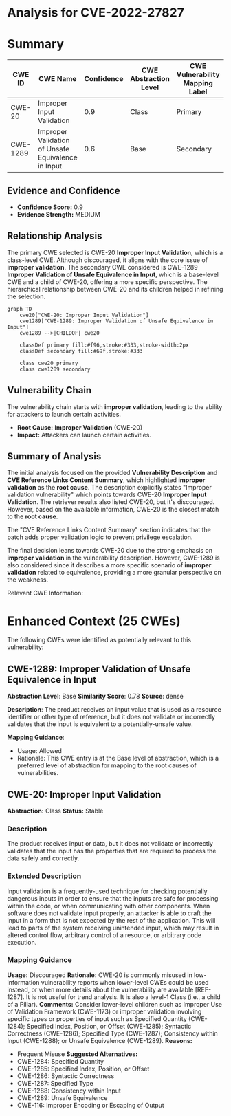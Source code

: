 # Analysis for CVE-2022-27827

# Summary
| CWE ID | CWE Name | Confidence | CWE Abstraction Level | CWE Vulnerability Mapping Label | CWE-Vulnerability Mapping Notes |
|---|---|---|---|---|---|
| CWE-20 | Improper Input Validation | 0.9 | Class | Primary | Discouraged |
| CWE-1289 | Improper Validation of Unsafe Equivalence in Input | 0.6 | Base | Secondary | Allowed |

## Evidence and Confidence

*   **Confidence Score:** 0.9
*   **Evidence Strength:** MEDIUM

## Relationship Analysis
The primary CWE selected is CWE-20 **Improper Input Validation**, which is a class-level CWE. Although discouraged, it aligns with the core issue of **improper validation**. The secondary CWE considered is CWE-1289 **Improper Validation of Unsafe Equivalence in Input**, which is a base-level CWE and a child of CWE-20, offering a more specific perspective. The hierarchical relationship between CWE-20 and its children helped in refining the selection.

```mermaid
graph TD
    cwe20["CWE-20: Improper Input Validation"]
    cwe1289["CWE-1289: Improper Validation of Unsafe Equivalence in Input"]
    cwe1289 -->|CHILDOF| cwe20
    
    classDef primary fill:#f96,stroke:#333,stroke-width:2px
    classDef secondary fill:#69f,stroke:#333
    
    class cwe20 primary
    class cwe1289 secondary
```

## Vulnerability Chain
The vulnerability chain starts with **improper validation**, leading to the ability for attackers to launch certain activities.
  - **Root Cause:** **Improper Validation** (CWE-20)
  - **Impact:** Attackers can launch certain activities.

## Summary of Analysis
The initial analysis focused on the provided **Vulnerability Description** and **CVE Reference Links Content Summary**, which highlighted **improper validation** as the **root cause**. The description explicitly states "Improper validation vulnerability" which points towards CWE-20 **Improper Input Validation**. The retriever results also listed CWE-20, but it's discouraged. However, based on the available information, CWE-20 is the closest match to the **root cause**.

The "CVE Reference Links Content Summary" section indicates that the patch adds proper validation logic to prevent privilege escalation.

The final decision leans towards CWE-20 due to the strong emphasis on **improper validation** in the vulnerability description. However, CWE-1289 is also considered since it describes a more specific scenario of **improper validation** related to equivalence, providing a more granular perspective on the weakness.

Relevant CWE Information:

# Enhanced Context (25 CWEs)
The following CWEs were identified as potentially relevant to this vulnerability:

## CWE-1289: Improper Validation of Unsafe Equivalence in Input
**Abstraction Level**: Base
**Similarity Score**: 0.78
**Source**: dense

**Description**:
The product receives an input value that is used as a resource identifier or other type of reference, but it does not validate or incorrectly validates that the input is equivalent to a potentially-unsafe value.

**Mapping Guidance**:
- Usage: Allowed
- Rationale: This CWE entry is at the Base level of abstraction, which is a preferred level of abstraction for mapping to the root causes of vulnerabilities.

## CWE-20: Improper Input Validation
**Abstraction:** Class
**Status:** Stable

### Description
The product receives input or data, but it does
        not validate or incorrectly validates that the input has the
        properties that are required to process the data safely and
        correctly.

### Extended Description
Input validation is a frequently-used technique for checking potentially dangerous inputs in order to ensure that the inputs are safe for processing within the code, or when communicating with other components. When software does not validate input properly, an attacker is able to craft the input in a form that is not expected by the rest of the application. This will lead to parts of the system receiving unintended input, which may result in altered control flow, arbitrary control of a resource, or arbitrary code execution.

### Mapping Guidance
**Usage:** Discouraged
**Rationale:** CWE-20 is commonly misused in low-information vulnerability reports when lower-level CWEs could be used instead, or when more details about the vulnerability are available [REF-1287]. It is not useful for trend analysis. It is also a level-1 Class (i.e., a child of a Pillar).
**Comments:** Consider lower-level children such as Improper Use of Validation Framework (CWE-1173) or improper validation involving specific types or properties of input such as Specified Quantity (CWE-1284); Specified Index, Position, or Offset (CWE-1285); Syntactic Correctness (CWE-1286); Specified Type (CWE-1287); Consistency within Input (CWE-1288); or Unsafe Equivalence (CWE-1289).
**Reasons:**
- Frequent Misuse
**Suggested Alternatives:**
- CWE-1284: Specified Quantity
- CWE-1285: Specified Index, Position, or Offset
- CWE-1286: Syntactic Correctness
- CWE-1287: Specified Type
- CWE-1288: Consistency within Input
- CWE-1289: Unsafe Equivalence
- CWE-116: Improper Encoding or Escaping of Output